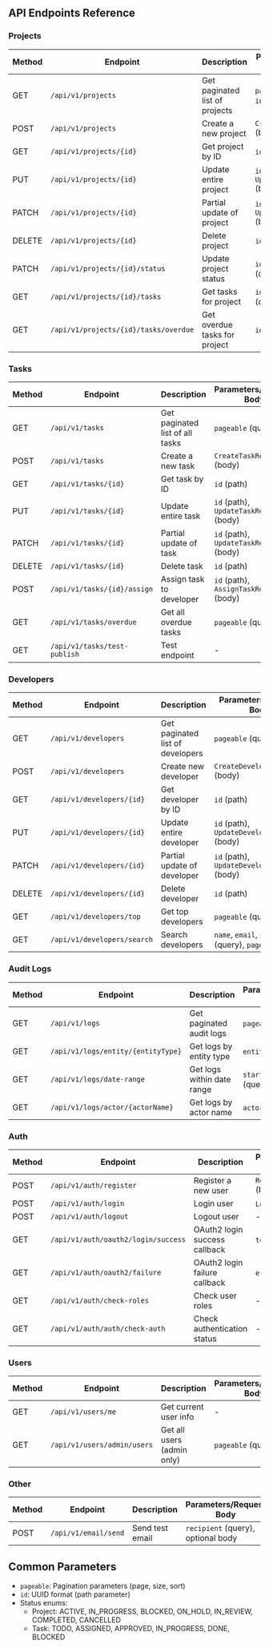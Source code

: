 ## API Endpoints Reference

### Projects

| Method | Endpoint                          | Description                                  | Parameters/Request Body                     |
|--------|-----------------------------------|----------------------------------------------|---------------------------------------------|
| GET    | `/api/v1/projects`                | Get paginated list of projects               | `pageable`, `includeTasks` (query)          |
| POST   | `/api/v1/projects`                | Create a new project                         | `CreateProjectRequest` (body)               |
| GET    | `/api/v1/projects/{id}`           | Get project by ID                            | `id` (path)                                 |
| PUT    | `/api/v1/projects/{id}`           | Update entire project                        | `id` (path), `UpdateProjectRequest` (body)  |
| PATCH  | `/api/v1/projects/{id}`           | Partial update of project                    | `id` (path), `UpdateProjectRequest` (body)  |
| DELETE | `/api/v1/projects/{id}`           | Delete project                               | `id` (path)                                 |
| PATCH  | `/api/v1/projects/{id}/status`    | Update project status                        | `id` (path), `status` (query)               |
| GET    | `/api/v1/projects/{id}/tasks`     | Get tasks for project                        | `id` (path), filters (query), `pageable`    |
| GET    | `/api/v1/projects/{id}/tasks/overdue` | Get overdue tasks for project             | `id` (path), `pageable`                     |

### Tasks

| Method | Endpoint                          | Description                                  | Parameters/Request Body                     |
|--------|-----------------------------------|----------------------------------------------|---------------------------------------------|
| GET    | `/api/v1/tasks`                   | Get paginated list of all tasks              | `pageable` (query)                          |
| POST   | `/api/v1/tasks`                   | Create a new task                            | `CreateTaskRequest` (body)                  |
| GET    | `/api/v1/tasks/{id}`              | Get task by ID                               | `id` (path)                                 |
| PUT    | `/api/v1/tasks/{id}`              | Update entire task                           | `id` (path), `UpdateTaskRequest` (body)     |
| PATCH  | `/api/v1/tasks/{id}`              | Partial update of task                       | `id` (path), `UpdateTaskRequest` (body)     |
| DELETE | `/api/v1/tasks/{id}`              | Delete task                                  | `id` (path)                                 |
| POST   | `/api/v1/tasks/{id}/assign`       | Assign task to developer                     | `id` (path), `AssignTaskRequest` (body)     |
| GET    | `/api/v1/tasks/overdue`           | Get all overdue tasks                        | `pageable` (query)                          |
| GET    | `/api/v1/tasks/test-publish`      | Test endpoint                                | -                                           |

### Developers

| Method | Endpoint                          | Description                                  | Parameters/Request Body                     |
|--------|-----------------------------------|----------------------------------------------|---------------------------------------------|
| GET    | `/api/v1/developers`              | Get paginated list of developers             | `pageable` (query)                          |
| POST   | `/api/v1/developers`              | Create new developer                         | `CreateDeveloperRequest` (body)             |
| GET    | `/api/v1/developers/{id}`         | Get developer by ID                          | `id` (path)                                 |
| PUT    | `/api/v1/developers/{id}`         | Update entire developer                      | `id` (path), `UpdateDeveloperRequest` (body)|
| PATCH  | `/api/v1/developers/{id}`         | Partial update of developer                  | `id` (path), `UpdateDeveloperRequest` (body)|
| DELETE | `/api/v1/developers/{id}`         | Delete developer                             | `id` (path)                                 |
| GET    | `/api/v1/developers/top`          | Get top developers                           | `pageable` (query)                          |
| GET    | `/api/v1/developers/search`       | Search developers                            | `name`, `email`, `skill` (query), `pageable`|

### Audit Logs

| Method | Endpoint                          | Description                                  | Parameters/Request Body                     |
|--------|-----------------------------------|----------------------------------------------|---------------------------------------------|
| GET    | `/api/v1/logs`                   | Get paginated audit logs                     | `pageable` (query)                          |
| GET    | `/api/v1/logs/entity/{entityType}` | Get logs by entity type                   | `entityType` (path)                         |
| GET    | `/api/v1/logs/date-range`        | Get logs within date range                   | `startDate`, `endDate` (query - date-time)  |
| GET    | `/api/v1/logs/actor/{actorName}` | Get logs by actor name                      | `actorName` (path)                          |

### Auth

| Method | Endpoint                          | Description                                  | Parameters/Request Body                     |
|--------|-----------------------------------|----------------------------------------------|---------------------------------------------|
| POST   | `/api/v1/auth/register`          | Register a new user                          | `RegisterRequest` (body)                    |
| POST   | `/api/v1/auth/login`             | Login user                                   | `LoginRequest` (body)                       |
| POST   | `/api/v1/auth/logout`            | Logout user                                  | -                                           |
| GET    | `/api/v1/auth/oauth2/login/success` | OAuth2 login success callback             | `token` (query)                             |
| GET    | `/api/v1/auth/oauth2/failure`    | OAuth2 login failure callback               | `error` (query)                             |
| GET    | `/api/v1/auth/check-roles`       | Check user roles                            | -                                           |
| GET    | `/api/v1/auth/auth/check-auth`   | Check authentication status                 | -                                           |

### Users

| Method | Endpoint                          | Description                                  | Parameters/Request Body                     |
|--------|-----------------------------------|----------------------------------------------|---------------------------------------------|
| GET    | `/api/v1/users/me`               | Get current user info                       | -                                           |
| GET    | `/api/v1/users/admin/users`      | Get all users (admin only)                  | `pageable` (query)                          |

### Other

| Method | Endpoint                          | Description                                  | Parameters/Request Body                     |
|--------|-----------------------------------|----------------------------------------------|---------------------------------------------|
| POST   | `/api/v1/email/send`              | Send test email                              | `recipient` (query), optional body          |

## Common Parameters

- `pageable`: Pagination parameters (page, size, sort)
- `id`: UUID format (path parameter)
- Status enums:
    - Project: ACTIVE, IN_PROGRESS, BLOCKED, ON_HOLD, IN_REVIEW, COMPLETED, CANCELLED
    - Task: TODO, ASSIGNED, APPROVED, IN_PROGRESS, DONE, BLOCKED